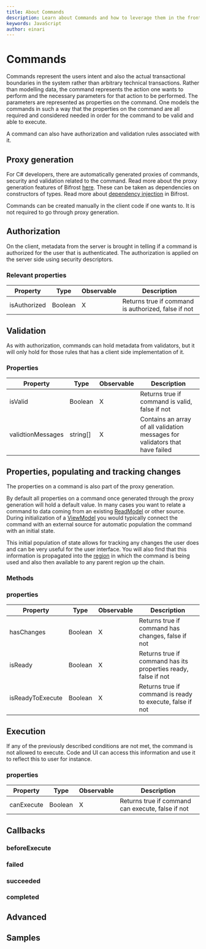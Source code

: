 ```yaml
---
title: About Commands
description: Learn about Commands and how to leverage them in the frontend
keywords: JavaScript
author: einari
---
```


# Commands

Commands represent the users intent and also the actual transactional boundaries in the system rather than arbitrary technical transactions.
Rather than modelling data, the command represents the action one wants to perform and the necessary
parameters for that action to be performed. The parameters are represented as properties on the command.
One models the commands in such a way that the properties on the command are all required and considered needed in order for the command
to be valid and able to execute.

A command can also have authorization and validation rules associated with it.

## Proxy generation

For C# developers, there are automatically generated proxies of commands, security and validation related to the command.
Read more about the proxy generation features of Bifrost [here](proxy_generation.md).
These can be taken as dependencies on constructors of types. Read more about [dependency injection](dependency_injection.md) in Bifrost.

Commands can be created manually in the client code if one wants to. It is not required to go through proxy generation.

## Authorization

On the client, metadata from the server is brought in telling if a command is authorized for the user
that is authenticated. The authorization is applied on the server side using security descriptors.

### Relevant properties

| Property     | Type    | Observable | Description                                         |
| ------------ | ------- | ---------- | --------------------------------------------------- |
| isAuthorized | Boolean | X          | Returns true if command is authorized, false if not |

## Validation

As with authorization, commands can hold metadata from validators, but it will only hold for those rules that has a client side implementation of it.

### Properties

| Property          | Type     | Observable | Description                                                                  |
| ----------------- | -------- | ---------- | ---------------------------------------------------------------------------- |
| isValid           | Boolean  | X          | Returns true if command is valid, false if not                               |
| validtionMessages | string[] | X          | Contains an array of all validation messages for validators that have failed |

## Properties, populating and tracking changes

The properties on a command is also part of the proxy generation.

By default all properties on a command once generated through the proxy generation will hold a default value.
In many cases you want to relate a command to data coming from an existing [ReadModel](../read_model.md) or other source.
During initialization of a [ViewModel](../Views/view_models.md) you would typically connect the command with an external source
for automatic population the command with an initial state.

This initial population of state allows for tracking any changes the user does and can be very useful for the user interface.
You will also find that this information is propagated into the [region](../regions.md) in which the command is being used and also
then available to any parent region up the chain.

### Methods

### properties

| Property         | Type    | Observable | Description                                                    |
| ---------------- | ------- | ---------- | -------------------------------------------------------------- |
| hasChanges       | Boolean | X          | Returns true if command has changes, false if not              |
| isReady          | Boolean | X          | Returns true if command has its properties ready, false if not |
| isReadyToExecute | Boolean | X          | Returns true if command is ready to execute, false if not      |

## Execution

If any of the previously described conditions are not met, the command is not allowed to execute.
Code and UI can access this information and use it to reflect this to user for instance.

### properties

| Property     | Type    | Observable | Description                                       |
| ------------ | ------- | ---------- | ------------------------------------------------- |
| canExecute   | Boolean | X          | Returns true if command can execute, false if not |


## Callbacks

### beforeExecute

### failed

### succeeded

### completed

## Advanced

## Samples